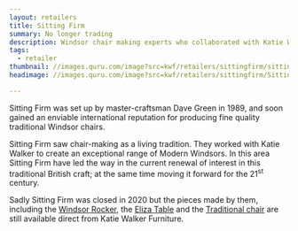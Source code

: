 ```yaml
---
layout: retailers
title: Sitting Firm
summary: No longer trading
description: Windsor chair making experts who collaborated with Katie Walker Furniture. Sitting Firm was closed in 2020.
tags:
  - retailer
thumbnail: //images.quru.com/image?src=kwf/retailers/sittingfirm/sittingfirmlogo.png&width=175&height=175
headimage: //images.quru.com/image?src=kwf/retailers/sittingfirm/SittingFirmaerialA.jpg

---
```


Sitting Firm was set up by master-craftsman Dave Green in 1989, and soon gained an enviable international reputation for producing fine quality traditional Windsor chairs.

Sitting Firm saw chair-making as a living tradition. They worked with Katie Walker to create an exceptional range of Modern Windsors. In this area Sitting Firm have led the way in the current renewal of interest in this traditional British craft; at the same time moving it forward for the 21<sup>st</sup> century. 

Sadly Sitting Firm was closed in 2020 but the pieces made by them, including the [Windsor Rocker](/work/windsorrocker.html "Rocking chair"), the [Eliza Table](/work/elizatable.html "Round dining table") and the [Traditional chair](/work/traditionalchair.html "Windsor style chair") are still available direct from Katie Walker Furniture.
